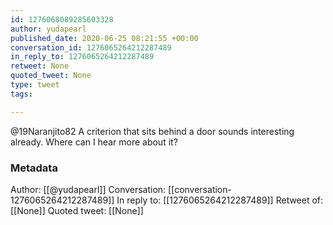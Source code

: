 ```yaml
---
id: 1276068089285603328
author: yudapearl
published_date: 2020-06-25 08:21:55 +00:00
conversation_id: 1276065264212287489
in_reply_to: 1276065264212287489
retweet: None
quoted_tweet: None
type: tweet
tags:

---
```


@19Naranjito82 A criterion that sits behind a door sounds interesting already. Where can I hear more about it?

### Metadata

Author: [[@yudapearl]]
Conversation: [[conversation-1276065264212287489]]
In reply to: [[1276065264212287489]]
Retweet of: [[None]]
Quoted tweet: [[None]]
